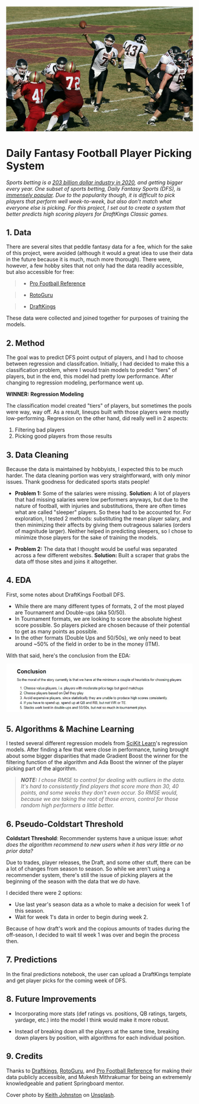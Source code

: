 ![cover_photo](./readme_files/cover_photo.jpg)
# Daily Fantasy Football Player Picking System

*Sports betting is a [203 billion dollar industry in 2020](https://www.statista.com/statistics/1154681/key-data-global-sports-betting-industry/), and getting bigger every year. One subset of sports betting, Daily Fantasy Sports (DFS), is [immensely popular](https://www.businesswire.com/news/home/20210111005708/en/2020-Fantasy-Sports-Industry-Report---ResearchAndMarkets.com#:~:text=According%20to%20the%20Fantasy%20Sports,reach%20150%20million%20by%202022.). Due to the popularity though, it is difficult to pick players that perform well week-to-week, but also don't match what everyone else is picking. For this project, I set out to create a system that better predicts high scoring players for DraftKings Classic games.*

## 1. Data

There are several sites that peddle fantasy data for a fee, which for the sake of this project, were avoided (although it would a great idea to use their data in the future because it is much, much more thorough). There were, however, a few hobby sites that not only had the data readily accessible, but also accessible for free:

> * [Pro Football Reference](https://www.pro-football-reference.com)

> * [RotoGuru](http://rotoguru.net/)

> * [DraftKings](https://www.draftkings.com)

These data were collected and joined together for purposes of training the models.

## 2. Method

The goal was to predict DFS point output of players, and I had to choose between regression and classifcation. Initially, I had decided to make this a classification problem, where I would train models to predict "tiers" of players, but in the end, this model had pretty low performance. After changing to regression modeling, performance went up.

**WINNER: Regression Modeling** 

The classification model created "tiers" of players, but sometimes the pools were way, way off. As a result, lineups built with those players were mostly low-performing. Regression on the other hand, did really well in 2 aspects: 

1. Filtering bad players
2. Picking good players from those results

## 3. Data Cleaning 

Because the data is maintained by hobbyists, I expected this to be much harder. The data cleaning portion was very straightforward, with only minor issues. Thank goodness for dedicated sports stats people!

* **Problem 1:** Some of the salaries were missing. **Solution:** A lot of players that had missing salaries were low performers anyways, but due to the nature of football, with injuries and substitutions, there are often times what are called "sleeper" players. So these had to be accounted for. For exploration, I tested 2 methods: substituting the mean player salary, and then minimizing their affects by giving them outrageous salaries (orders of magnitude larger). Neither helped in predicting sleepers, so I chose to minimize those players for the sake of training the models. 

* **Problem 2:** The data that I thought would be useful was separated across a few different websites.  **Solution:** Built a scraper that grabs the data off those sites and joins it altogether. 

## 4. EDA

First, some notes about DraftKings Football DFS.

* While there are many different types of formats, 2 of the most played are Tournament and Double-ups (aka 50/50).
* In Tournament formats, we are looking to score the absolute highest score possible. So players picked are chosen because of their potential to get as many points as possible.
* In the other formats (Double Ups and 50/50s), we only need to beat around \~50\% of the field in order to be in the money (ITM).

With that said, here's the conclusion from the EDA:

![eda_conclusion](./readme_files/eda_conclusion.jpg)

## 5. Algorithms & Machine Learning

I tested several different regression models from [SciKit Learn](https://scikit-learn.org/stable/)'s regression models. After finding a few that were close in performance, tuning brought about some bigger disparities that made Gradient Boost the winner for the filtering function of the algorithm and Ada Boost the winner of the player picking part of the algorithm.

>***NOTE:** I chose RMSE to control for dealing with outliers in the data. It's hard to consistently find players that score more than 30, 40 points, and some weeks they don't even occur. So RMSE would, because we are taking the root of those errors, control for those random high performers a little better.*

## 6. Pseudo-Coldstart Threshold
**Coldstart Threshold**: Recommender systems have a unique issue: *what does the algorithm recommend to new users when it has very little or no prior data?* 

Due to trades, player releases, the Draft, and some other stuff, there can be a lot of changes from season to season. So while we aren't using a recommender system, there's still the issue of picking players at the beginning of the season with the data that we *do* have.

I decided there were 2 options:

- Use last year's season data as a whole to make a decision for week 1 of this season.
- Wait for week 1's data in order to begin during week 2.

Because of how draft's work and the copious amounts of trades during the off-season, I decided to wait til week 1 was over and begin the process then.

## 7. Predictions

In the final predictions notebook, the user can upload a DraftKings template and get player picks for the coming week of DFS.

## 8. Future Improvements

* Incorporating more stats (def ratings vs. positions, QB ratings, targets, yardage, etc.) into the model I think would make it more robust.

* Instead of breaking down all the players at the same time, breaking down players by position, with algorithms for each individual position.

## 9. Credits

Thanks to [Draftkings](https://www.draftkings.com), [RotoGuru](http://rotoguru.net/), and [Pro Football Reference](https://www.pro-football-reference.com) for making their data publicly accessible, and Mukesh Mithrakumar for being an extrememly knowledgeable and patient Springboard mentor.

Cover photo by [Keith Johnston](https://unsplash.com/@acfb5071?utm_source=unsplash&utm_medium=referral&utm_content=creditCopyText) on [Unsplash](https://unsplash.com/s/photos/american-football?utm_source=unsplash&utm_medium=referral&utm_content=creditCopyText).